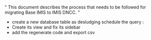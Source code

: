 " This document describes the process that needs to be followed for migrating Base IMIS to IMIS DNCC. "

- create a new database table as desludging schedule
  the query :
- Create its view and fix its sidebar
- add the regenerate code and export csv
